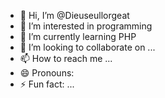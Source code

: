 - 👋 Hi, I’m @Dieuseullorgeat
- 👀 I’m interested in programming
- 🌱 I’m currently learning PHP
- 💞️ I’m looking to collaborate on ...
- 📫 How to reach me ...
- 😄 Pronouns: 
- ⚡ Fun fact: ...

<!---
Dieuseullorgeat/Dieuseullorgeat is a ✨ special ✨ repository because its `README.md` (this file) appears on your GitHub profile.
You can click the Preview link to take a look at your changes.
--->
